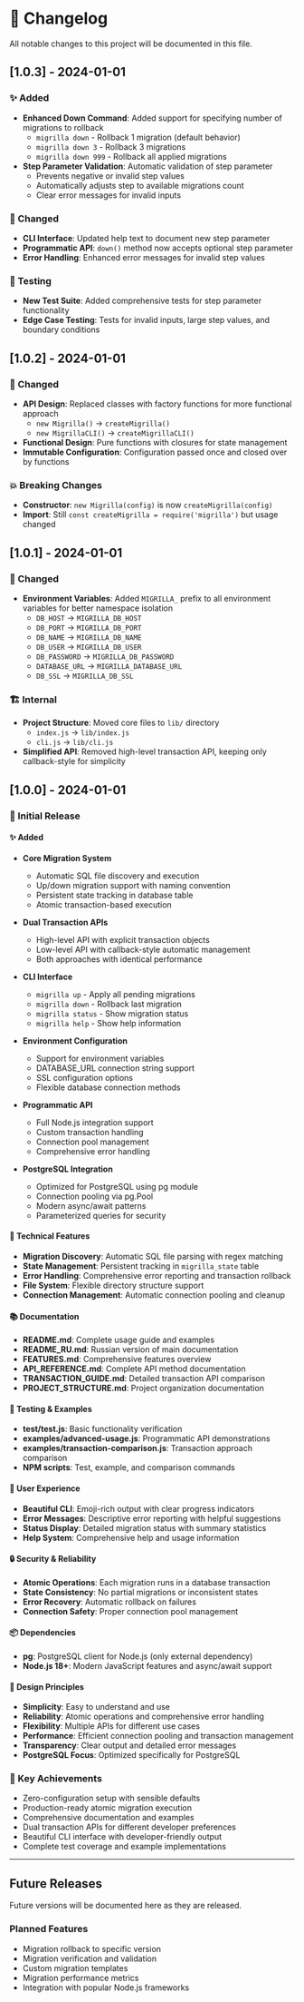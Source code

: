 # 📝 Changelog

All notable changes to this project will be documented in this file.

## [1.0.3] - 2024-01-01

### ✨ Added
- **Enhanced Down Command**: Added support for specifying number of migrations to rollback
  - `migrilla down` - Rollback 1 migration (default behavior)
  - `migrilla down 3` - Rollback 3 migrations
  - `migrilla down 999` - Rollback all applied migrations
- **Step Parameter Validation**: Automatic validation of step parameter
  - Prevents negative or invalid step values
  - Automatically adjusts step to available migrations count
  - Clear error messages for invalid inputs

### 🔧 Changed
- **CLI Interface**: Updated help text to document new step parameter
- **Programmatic API**: `down()` method now accepts optional step parameter
- **Error Handling**: Enhanced error messages for invalid step values

### 🧪 Testing
- **New Test Suite**: Added comprehensive tests for step parameter functionality
- **Edge Case Testing**: Tests for invalid inputs, large step values, and boundary conditions

## [1.0.2] - 2024-01-01

### 🔧 Changed
- **API Design**: Replaced classes with factory functions for more functional approach
  - `new Migrilla()` → `createMigrilla()`
  - `new MigrillaCLI()` → `createMigrillaCLI()`
- **Functional Design**: Pure functions with closures for state management
- **Immutable Configuration**: Configuration passed once and closed over by functions

### 💥 Breaking Changes
- **Constructor**: `new Migrilla(config)` is now `createMigrilla(config)`
- **Import**: Still `const createMigrilla = require('migrilla')` but usage changed

## [1.0.1] - 2024-01-01

### 🔧 Changed
- **Environment Variables**: Added `MIGRILLA_` prefix to all environment variables for better namespace isolation
  - `DB_HOST` → `MIGRILLA_DB_HOST`
  - `DB_PORT` → `MIGRILLA_DB_PORT`
  - `DB_NAME` → `MIGRILLA_DB_NAME`
  - `DB_USER` → `MIGRILLA_DB_USER`
  - `DB_PASSWORD` → `MIGRILLA_DB_PASSWORD`
  - `DATABASE_URL` → `MIGRILLA_DATABASE_URL`
  - `DB_SSL` → `MIGRILLA_DB_SSL`

### 🏗️ Internal
- **Project Structure**: Moved core files to `lib/` directory
  - `index.js` → `lib/index.js`
  - `cli.js` → `lib/cli.js`
- **Simplified API**: Removed high-level transaction API, keeping only callback-style for simplicity

## [1.0.0] - 2024-01-01

### 🎉 Initial Release

#### ✨ Added
- **Core Migration System**
  - Automatic SQL file discovery and execution
  - Up/down migration support with naming convention
  - Persistent state tracking in database table
  - Atomic transaction-based execution

- **Dual Transaction APIs**
  - High-level API with explicit transaction objects
  - Low-level API with callback-style automatic management
  - Both approaches with identical performance

- **CLI Interface**
  - `migrilla up` - Apply all pending migrations
  - `migrilla down` - Rollback last migration
  - `migrilla status` - Show migration status
  - `migrilla help` - Show help information

- **Environment Configuration**
  - Support for environment variables
  - DATABASE_URL connection string support
  - SSL configuration options
  - Flexible database connection methods

- **Programmatic API**
  - Full Node.js integration support
  - Custom transaction handling
  - Connection pool management
  - Comprehensive error handling

- **PostgreSQL Integration**
  - Optimized for PostgreSQL using pg module
  - Connection pooling via pg.Pool
  - Modern async/await patterns
  - Parameterized queries for security

#### 🔧 Technical Features
- **Migration Discovery**: Automatic SQL file parsing with regex matching
- **State Management**: Persistent tracking in `migrilla_state` table
- **Error Handling**: Comprehensive error reporting and transaction rollback
- **File System**: Flexible directory structure support
- **Connection Management**: Automatic connection pooling and cleanup

#### 📚 Documentation
- **README.md**: Complete usage guide and examples
- **README_RU.md**: Russian version of main documentation
- **FEATURES.md**: Comprehensive features overview
- **API_REFERENCE.md**: Complete API method documentation
- **TRANSACTION_GUIDE.md**: Detailed transaction API comparison
- **PROJECT_STRUCTURE.md**: Project organization documentation

#### 🧪 Testing & Examples
- **test/test.js**: Basic functionality verification
- **examples/advanced-usage.js**: Programmatic API demonstrations
- **examples/transaction-comparison.js**: Transaction approach comparison
- **NPM scripts**: Test, example, and comparison commands

#### 🎨 User Experience
- **Beautiful CLI**: Emoji-rich output with clear progress indicators
- **Error Messages**: Descriptive error reporting with helpful suggestions
- **Status Display**: Detailed migration status with summary statistics
- **Help System**: Comprehensive help and usage information

#### 🔒 Security & Reliability
- **Atomic Operations**: Each migration runs in a database transaction
- **State Consistency**: No partial migrations or inconsistent states
- **Error Recovery**: Automatic rollback on failures
- **Connection Safety**: Proper connection pool management

#### 📦 Dependencies
- **pg**: PostgreSQL client for Node.js (only external dependency)
- **Node.js 18+**: Modern JavaScript features and async/await support

#### 🎯 Design Principles
- **Simplicity**: Easy to understand and use
- **Reliability**: Atomic operations and comprehensive error handling
- **Flexibility**: Multiple APIs for different use cases
- **Performance**: Efficient connection pooling and transaction management
- **Transparency**: Clear output and detailed error messages
- **PostgreSQL Focus**: Optimized specifically for PostgreSQL

### 🚀 Key Achievements
- Zero-configuration setup with sensible defaults
- Production-ready atomic migration execution
- Comprehensive documentation and examples
- Dual transaction APIs for different developer preferences
- Beautiful CLI interface with developer-friendly output
- Complete test coverage and example implementations

---

## Future Releases

Future versions will be documented here as they are released.

### Planned Features
- Migration rollback to specific version
- Migration verification and validation
- Custom migration templates
- Migration performance metrics
- Integration with popular Node.js frameworks 